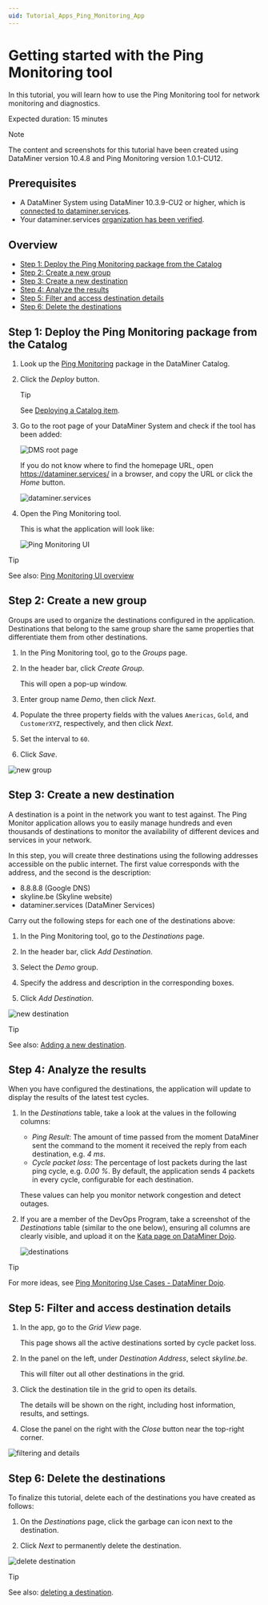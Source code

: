 ```yaml
---
uid: Tutorial_Apps_Ping_Monitoring_App
---
```


# Getting started with the Ping Monitoring tool

In this tutorial, you will learn how to use the Ping Monitoring tool for network monitoring and diagnostics.

Expected duration: 15 minutes

> [!NOTE]
> The content and screenshots for this tutorial have been created using DataMiner version 10.4.8 and Ping Monitoring version 1.0.1-CU12.

## Prerequisites

- A DataMiner System using DataMiner 10.3.9-CU2 or higher, which is [connected to dataminer.services](xref:Connecting_your_DataMiner_System_to_the_cloud).
- Your dataminer.services [organization has been verified](xref:CloudConnectionVerification).

## Overview

- [Step 1: Deploy the Ping Monitoring package from the Catalog](#step-1-deploy-the-ping-monitoring-package-from-the-catalog)
- [Step 2: Create a new group](#step-2-create-a-new-group)
- [Step 3: Create a new destination](#step-3-create-a-new-destination)
- [Step 4: Analyze the results](#step-4-analyze-the-results)
- [Step 5: Filter and access destination details](#step-5-filter-and-access-destination-details)
- [Step 6: Delete the destinations](#step-6-delete-the-destinations)

## Step 1: Deploy the Ping Monitoring package from the Catalog

1. Look up the [Ping Monitoring](https://catalog.dataminer.services/details/cb1bd962-97a5-461b-80fd-a62b3799de96) package in the DataMiner Catalog.

1. Click the *Deploy* button.

   > [!TIP]
   > See [Deploying a Catalog item](xref:Deploying_a_catalog_item).

1. Go to the root page of your DataMiner System and check if the tool has been added:

   ![DMS root page](~/user-guide/images/DMAroot-PingMonitoring.png)

   If you do not know where to find the homepage URL, open <https://dataminer.services/> in a browser, and copy the URL or click the *Home* button.

   ![dataminer.services](~/user-guide/images/dataminerservices-PingMonitoring.png)

1. Open the Ping Monitoring tool.

   This is what the application will look like:

   ![Ping Monitoring UI](~/user-guide/images/brand_new_destinations-PingMonitoring.png)

> [!TIP]
> See also: [Ping Monitoring UI overview](xref:Ping_Monitoring_UI)

## Step 2: Create a new group

Groups are used to organize the destinations configured in the application. Destinations that belong to the same group share the same properties that differentiate them from other destinations.

1. In the Ping Monitoring tool, go to the *Groups* page.

1. In the header bar, click *Create Group*.

   This will open a pop-up window.

1. Enter group name *Demo*, then click *Next*.

1. Populate the three property fields with the values `Americas`, `Gold`, and `CustomerXYZ`, respectively, and then click *Next*.

1. Set the interval to `60`.

1. Click *Save*.

![new group](~/user-guide/images/Create_New_Group-PingMonitoring.gif)

## Step 3: Create a new destination

A destination is a point in the network you want to test against. The Ping Monitor application allows you to easily manage hundreds and even thousands of destinations to monitor the availability of different devices and services in your network.

In this step, you will create three destinations using the following addresses accessible on the public internet. The first value corresponds with the address, and the second is the description:

- 8.8.8.8 (Google DNS)
- skyline.be (Skyline website)
- dataminer.services (DataMiner Services)

Carry out the following steps for each one of the destinations above:

1. In the Ping Monitoring tool, go to the *Destinations* page.

1. In the header bar, click *Add Destination*.

1. Select the *Demo* group.

1. Specify the address and description in the corresponding boxes.

1. Click *Add Destination*.

![new destination](~/user-guide/images/Create_New_Destination-PingMonitoring.gif)

> [!TIP]
> See also: [Adding a new destination](xref:Ping_Monitoring_managing_groups_destinations#adding-a-new-destination).

## Step 4: Analyze the results

When you have configured the destinations, the application will update to display the results of the latest test cycles.

1. In the *Destinations* table, take a look at the values in the following columns:

   - *Ping Result*: The amount of time passed from the moment DataMiner sent the command to the moment it received the reply from each destination, e.g. *4 ms*.
   - *Cycle packet loss*: The percentage of lost packets during the last ping cycle, e.g. *0.00 %*. By default, the application sends 4 packets in every cycle, configurable for each destination.

   These values can help you monitor network congestion and detect outages.

1. If you are a member of the DevOps Program, take a screenshot of the *Destinations* table (similar to the one below), ensuring all columns are clearly visible, and upload it on the [Kata page on DataMiner Dojo](https://community.dataminer.services/courses/kata-47/).

   ![destinations](~/user-guide/images/destinations-PingMonitoring.png)

> [!TIP]
> For more ideas, see [Ping Monitoring Use Cases - DataMiner Dojo](https://community.dataminer.services/use-case/ping-monitoring/).

## Step 5: Filter and access destination details

1. In the app, go to the *Grid View* page.

   This page shows all the active destinations sorted by cycle packet loss.

1. In the panel on the left, under *Destination Address*, select *skyline.be*.

   This will filter out all other destinations in the grid.

1. Click the destination tile in the grid to open its details.

   The details will be shown on the right, including host information, results, and settings.

1. Close the panel on the right with the *Close* button near the top-right corner.

![filtering and details](~/user-guide/images/Filter_Details-PingMonitoring.gif)

## Step 6: Delete the destinations

To finalize this tutorial, delete each of the destinations you have created as follows:

1. On the *Destinations* page, click the garbage can icon next to the destination.

1. Click *Next* to permanently delete the destination.

![delete destination](~/user-guide/images/Delete_Destination-PingMonitoring.gif)

> [!TIP]
> See also: [deleting a destination](xref:Ping_Monitoring_managing_groups_destinations#deleting-a-destination).
